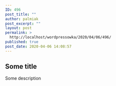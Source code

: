 ```yaml
---
ID: 496
post_title: ""
author: palmiak
post_excerpt: ""
layout: post
permalink: >
  http://localhost/wordpressowka/2020/04/06/496/
published: true
post_date: 2020-04-06 14:08:57
---
```

<!-- wp:heading -->
<h2>Some title</h2>
<!-- /wp:heading -->

<!-- wp:paragraph -->
<p>Some description</p>
<!-- /wp:paragraph -->

<!-- wp:more -->
<!--more-->
<!-- /wp:more -->

<!-- wp:paragraph -->
<p></p>
<!-- /wp:paragraph -->